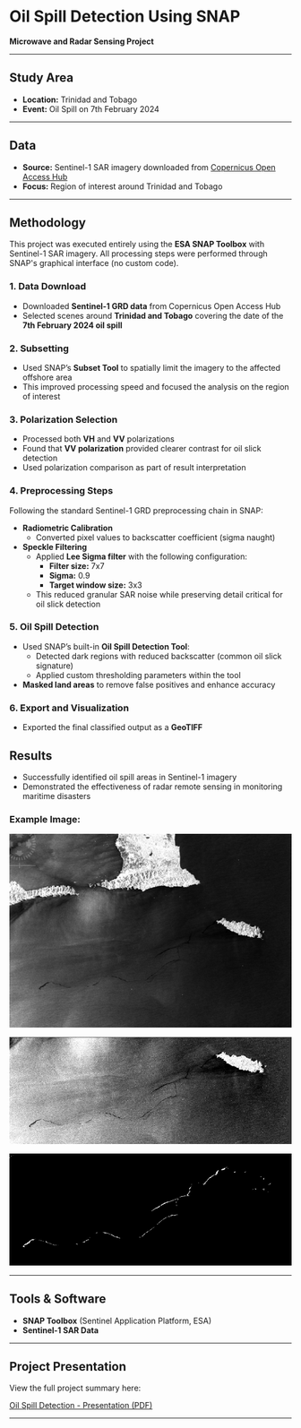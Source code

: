 # Oil Spill Detection Using SNAP

**Microwave and Radar Sensing Project**

---

## Study Area

- **Location:** Trinidad and Tobago  
- **Event:** Oil Spill on 7th February 2024

---

## Data

- **Source:** Sentinel-1 SAR imagery downloaded from [Copernicus Open Access Hub](https://scihub.copernicus.eu/)
- **Focus:** Region of interest around Trinidad and Tobago

---

## Methodology

This project was executed entirely using the **ESA SNAP Toolbox** with Sentinel-1 SAR imagery. All processing steps were performed through SNAP's graphical interface (no custom code).

### 1. Data Download
- Downloaded **Sentinel-1 GRD data** from Copernicus Open Access Hub
- Selected scenes around **Trinidad and Tobago** covering the date of the **7th February 2024 oil spill**

### 2. Subsetting
- Used SNAP’s **Subset Tool** to spatially limit the imagery to the affected offshore area
- This improved processing speed and focused the analysis on the region of interest

### 3. Polarization Selection
- Processed both **VH** and **VV** polarizations
- Found that **VV polarization** provided clearer contrast for oil slick detection
- Used polarization comparison as part of result interpretation

### 4. Preprocessing Steps

Following the standard Sentinel-1 GRD preprocessing chain in SNAP:


- **Radiometric Calibration**
  - Converted pixel values to backscatter coefficient (sigma naught)
- **Speckle Filtering**
  - Applied **Lee Sigma filter** with the following configuration:
    - **Filter size:** 7x7
    - **Sigma:** 0.9
    - **Target window size:** 3x3
  - This reduced granular SAR noise while preserving detail critical for oil slick detection


### 5. Oil Spill Detection
- Used SNAP’s built-in **Oil Spill Detection Tool**:
  - Detected dark regions with reduced backscatter (common oil slick signature)
  - Applied custom thresholding parameters within the tool
- **Masked land areas** to remove false positives and enhance accuracy

### 6. Export and Visualization
- Exported the final classified output as a **GeoTIFF**

## Results

- Successfully identified oil spill areas in Sentinel-1 imagery
- Demonstrated the effectiveness of radar remote sensing in monitoring maritime disasters

### Example Image:

![Satelite Sar image](/assets/oil-spill-detection-snap/raw_image.png)

![Filtered sar image](/assets/oil-spill-detection-snap/Filtered_sar.png)

![Detected Oil Spill](/assets/oil-spill-detection-snap/oil_spill_detection.png)

---

## Tools & Software

- **SNAP Toolbox** (Sentinel Application Platform, ESA)
- **Sentinel-1 SAR Data**

---

## Project Presentation

View the full project summary here:

[Oil Spill Detection - Presentation (PDF)](/assets/oil-spill-detection-snap/Presentation.pdf)

---